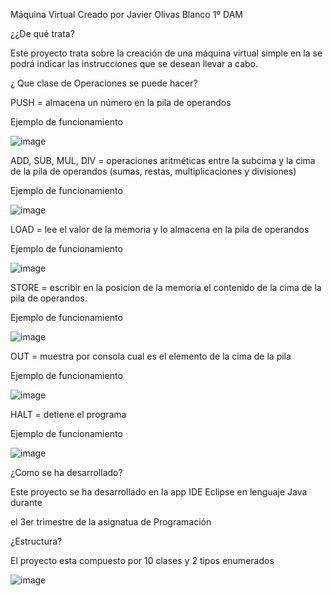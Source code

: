 Máquina Virtual
Creado por Javier Olivas Blanco 1º DAM

¿¿De qué trata?

Este proyecto trata sobre la creación de una máquina virtual simple en la se podrá indicar las instrucciones que se desean llevar a cabo.

¿ Que clase de Operaciones se puede hacer?

PUSH = almacena un número en la pila de operandos 

Ejemplo de funcionamiento

![image](https://github.com/JavieRetro/VirtualMachine_V1/assets/144839350/a9c8ce23-ecf2-42be-b2f9-626b9203fdf9)


ADD, SUB, MUL, DIV = operaciones aritméticas entre la subcima y la cima de la pila de operandos
(sumas, restas, multiplicaciones y divisiones) 

Ejemplo de funcionamiento

![image](https://github.com/JavieRetro/VirtualMachine_V1/assets/144839350/f05118ea-e317-4a6a-9b6c-509bda85b40a)

LOAD = lee el valor de la memoria y lo almacena en la pila de operandos 

Ejemplo de funcionamiento

![image](https://github.com/JavieRetro/VirtualMachine_V1/assets/144839350/d818d2f6-90f7-4590-bf49-a852617897c7)

STORE = escribir en la posicion de la memoria el contenido de la cima de la pila de operandos.

Ejemplo de funcionamiento

![image](https://github.com/JavieRetro/VirtualMachine_V1/assets/144839350/e70361d6-db95-477a-aeb0-6ee8d6409c38)


OUT = muestra por consola cual es el elemento de la cima de la pila 

Ejemplo de funcionamiento

![image](https://github.com/JavieRetro/VirtualMachine_V1/assets/144839350/e1b38864-f584-4540-aa88-2cd86bd1b8fc)


HALT = detiene el programa 

Ejemplo de funcionamiento

![image](https://github.com/JavieRetro/VirtualMachine_V1/assets/144839350/0d6e8937-7494-4703-8ddb-5b7c18fea030)

¿Como se ha desarrollado?

Este proyecto se ha desarrollado en la app IDE Eclipse en lenguaje Java durante 

el 3er trimestre de la asignatua de Programación

¿Estructura?

El proyecto esta compuesto por 10 clases y 2 tipos enumerados


![image](https://github.com/JavieRetro/VirtualMachine_V1/assets/144839350/88a29e7a-3a72-4c80-ae4c-a9d2bf035e26)
